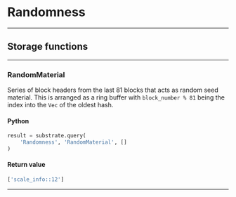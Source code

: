 
# Randomness

---------
## Storage functions

---------
### RandomMaterial
 Series of block headers from the last 81 blocks that acts as random seed material. This
 is arranged as a ring buffer with `block_number % 81` being the index into the `Vec` of
 the oldest hash.

#### Python
```python
result = substrate.query(
    'Randomness', 'RandomMaterial', []
)
```

#### Return value
```python
['scale_info::12']
```
---------